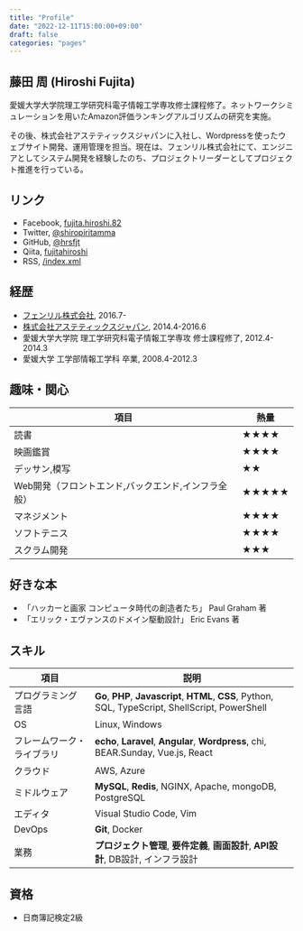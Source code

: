 ```yaml
---
title: "Profile"
date: "2022-12-11T15:00:00+09:00"
draft: false
categories: "pages"
---
```


## 藤田 周 (Hiroshi Fujita)

愛媛大学大学院理工学研究科電子情報工学専攻修士課程修了。ネットワークシミュレーションを用いたAmazon評価ランキングアルゴリズムの研究を実施。

その後、株式会社アステティックスジャパンに入社し、Wordpressを使ったウェブサイト開発、運用管理を担当。現在は、フェンリル株式会社にて、エンジニアとしてシステム開発を経験したのち、プロジェクトリーダーとしてプロジェクト推進を行っている。

## リンク

* Facebook, [fujita.hiroshi.82](https://www.facebook.com/fujita.hiroshi.82)
* Twitter, [@shiropiritamma](https://twitter.com/shiropiritamma)
* GitHub, [@hrsfjt](https://github.com/hrsfjt)
* Qiita, [fujitahiroshi](https://qiita.com/fujitahiroshi)
* RSS, [/index.xml](https://hiroshifujita.com/index.xml)

## 経歴

* [フェンリル株式会社](https://www.fenrir-inc.com/), 2016.7-
* [株式会社アステティックスジャパン](https://astj.jp/), 2014.4-2016.6
* 愛媛大学大学院 理工学研究科電子情報工学専攻 修士課程修了, 2012.4-2014.3
* 愛媛大学 工学部情報工学科 卒業, 2008.4-2012.3

## 趣味・関心

項目 | 熱量
--- | ---
読書 | ★★★★
映画鑑賞 | ★★★★
デッサン,模写 | ★★
Web開発（フロントエンド,バックエンド,インフラ全般） | ★★★★★
マネジメント | ★★★★
ソフトテニス | ★★★★
スクラム開発 | ★★★

## 好きな本

* 「ハッカーと画家 コンピュータ時代の創造者たち」 Paul Graham 著
* 「エリック・エヴァンスのドメイン駆動設計」 Eric Evans 著

## スキル

項目 | 説明
--- | ---
プログラミング言語 | **Go**, **PHP**, **Javascript**, **HTML**, **CSS**,  Python, SQL, TypeScript, ShellScript, PowerShell
OS | Linux, Windows
フレームワーク・ライブラリ | **echo**, **Laravel**, **Angular**, **Wordpress**, chi, BEAR.Sunday, Vue.js, React
クラウド | AWS, Azure
ミドルウェア | **MySQL**, **Redis**, NGINX, Apache, mongoDB, PostgreSQL
エディタ | Visual Studio Code, Vim
DevOps | **Git**, Docker
業務 | **プロジェクト管理**, **要件定義**, **画面設計**, **API設計**, DB設計, インフラ設計

## 資格

* 日商簿記検定2級
